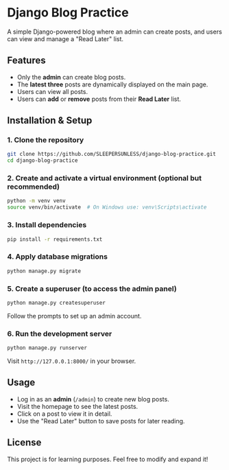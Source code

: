 # Django Blog Practice

A simple Django-powered blog where an admin can create posts, and users can view and manage a "Read Later" list.

## Features
- Only the **admin** can create blog posts.
- The **latest three** posts are dynamically displayed on the main page.
- Users can view all posts.
- Users can **add** or **remove** posts from their **Read Later** list.

## Installation & Setup
### 1. Clone the repository
```sh
git clone https://github.com/SLEEPERSUNLESS/django-blog-practice.git
cd django-blog-practice
```

### 2. Create and activate a virtual environment (optional but recommended)
```sh
python -m venv venv
source venv/bin/activate  # On Windows use: venv\Scripts\activate
```

### 3. Install dependencies
```sh
pip install -r requirements.txt
```

### 4. Apply database migrations
```sh
python manage.py migrate
```

### 5. Create a superuser (to access the admin panel)
```sh
python manage.py createsuperuser
```
Follow the prompts to set up an admin account.

### 6. Run the development server
```sh
python manage.py runserver
```

Visit `http://127.0.0.1:8000/` in your browser.

## Usage
- Log in as an **admin** (`/admin`) to create new blog posts.
- Visit the homepage to see the latest posts.
- Click on a post to view it in detail.
- Use the "Read Later" button to save posts for later reading.

## License
This project is for learning purposes. Feel free to modify and expand it!
